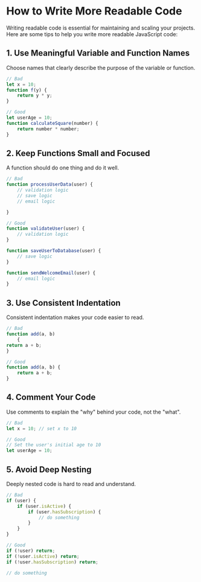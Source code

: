 # How to Write More Readable Code

Writing readable code is essential for maintaining and scaling your projects. Here are some tips to help you write more readable JavaScript code:

## 1. Use Meaningful Variable and Function Names
Choose names that clearly describe the purpose of the variable or function.

```javascript
// Bad
let x = 10;
function f(y) {
    return y * y;
}

// Good
let userAge = 10;
function calculateSquare(number) {
    return number * number;
}
```

## 2. Keep Functions Small and Focused
A function should do one thing and do it well.

```javascript
// Bad
function processUserData(user) {
    // validation logic
    // save logic
    // email logic

}

// Good
function validateUser(user) {
    // validation logic
}

function saveUserToDatabase(user) {
    // save logic
}

function sendWelcomeEmail(user) {
    // email logic
}
```

## 3. Use Consistent Indentation
Consistent indentation makes your code easier to read.

```javascript
// Bad
function add(a, b) 
    {
return a + b;
}

// Good
function add(a, b) {
    return a + b;
}
```

## 4. Comment Your Code
Use comments to explain the "why" behind your code, not the "what".

```javascript
// Bad
let x = 10; // set x to 10

// Good
// Set the user's initial age to 10
let userAge = 10;
```

## 5. Avoid Deep Nesting
Deeply nested code is hard to read and understand.

```javascript
// Bad
if (user) {
    if (user.isActive) {
        if (user.hasSubscription) {
            // do something
        }
    }
}

// Good
if (!user) return;
if (!user.isActive) return;
if (!user.hasSubscription) return;

// do something
```